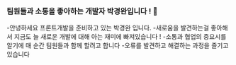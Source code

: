 ### 팀원들과 소통을 좋아하는 개발자 박경완입니다 ! 👋

<!--
**ParkKyungWann/ParkKyungWann** is a ✨ _special_ ✨ repository because its `README.md` (this file) appears on your GitHub profile.

Here are some ideas to get you started:

- 🔭 I’m currently working on ...
- 🌱 I’m currently learning ...
- 👯 I’m looking to collaborate on ...
- 🤔 I’m looking for help with ...
- 💬 Ask me about ...
- 📫 How to reach me: ...
- 😄 Pronouns: ...
- ⚡ Fun fact: ...
-->
-안녕하세요 프론트개발을 준비하고 있는 박경완 입니다.
-새로움을 발견하는걸 좋아해서 지금도 늘 새로운 개발에 대해 아는 재미에 빠져있습니다 !
-소통과 협업의 중요시를 알기에 매 순간 팀원들과 함께 할려고 합니다
-오류를 발견하고 해결하는 과정을 즐기고 있습니다
